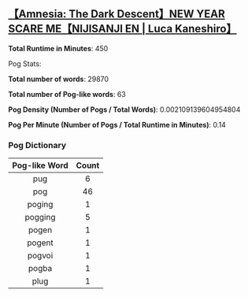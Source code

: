 ## [【Amnesia: The Dark Descent】NEW YEAR SCARE ME【NIJISANJI EN | Luca Kaneshiro】](https://www.youtube.com/watch?v=UohFZuSBQsE)
**Total Runtime in Minutes**: 450

Pog Stats:

   **Total number of words**: 29870

   **Total number of Pog-like words**: 63

   **Pog Density (Number of Pogs / Total Words)**: 0.002109139604954804

   **Pog Per Minute (Number of Pogs / Total Runtime in Minutes)**: 0.14

### Pog Dictionary
**Pog-like Word** | **Count**
:---: | :---:
pug | 6
pog | 46
poging | 1
pogging | 5
pogen | 1
pogent | 1
pogvoi | 1
pogba | 1
plug | 1

